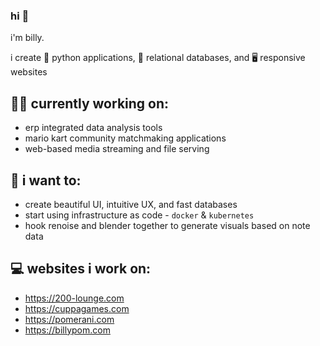 ### hi 👋

i'm billy. 

i create 🐍 python applications, 💾 relational databases, and 🖥️ responsive websites

## 👩‍💻 currently working on:
- erp integrated data analysis tools
- mario kart community matchmaking applications
- web-based media streaming and file serving

## 🌱 i want to:
- create beautiful UI, intuitive UX, and fast databases
- start using infrastructure as code - `docker` & `kubernetes`
- hook renoise and blender together to generate visuals based on note data

## 💻 websites i work on:
- https://200-lounge.com
- https://cuppagames.com
- https://pomerani.com
- https://billypom.com

<!--
**billypom/billypom** is a ✨ _special_ ✨ repository because its `README.md` (this file) appears on your GitHub profile.

Here are some ideas to get you started:

- 🔭 I’m currently working on ...
- 🌱 I’m currently learning ...
- 👯 I’m looking to collaborate on ...
- 🤔 I’m looking for help with ...
- 💬 Ask me about ...
- 📫 How to reach me: ...
- 😄 Pronouns: he/him
- ⚡ Fun fact: ...
-->
